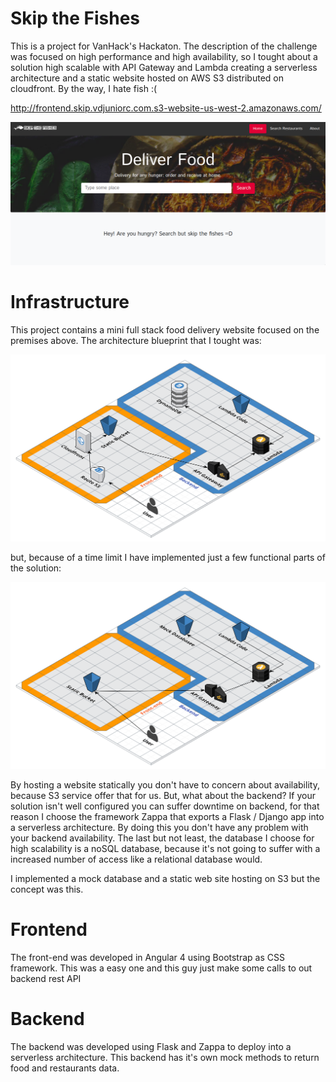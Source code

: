 # Skip the Fishes

This is a project for VanHack's Hackaton. The description of the challenge was focused on high performance and high availability, so I tought about a solution high scalable with API Gateway and Lambda creating a serverless architecture and a static website hosted on AWS S3 distributed on cloudfront. By the way, I hate fish :(

http://frontend.skip.vdjuniorc.com.s3-website-us-west-2.amazonaws.com/

![Skip the Fishes](home.png)

# Infrastructure

This project contains a mini full stack food delivery website focused on the premises above. The architecture blueprint that I tought was:

![AWS Infrastructure](infrastructure/infra.png)

but, because of a time limit I have implemented just a few functional parts of the solution:

![AWS Infrastructure Challenge](infrastructure/infra2.png)

By hosting a website statically you don't have to concern about availability, because S3 service offer that for us. But, what about the backend? If your solution isn't well configured you can suffer downtime on backend, for that reason I choose the framework Zappa that exports a Flask / Django app into a serverless architecture. By doing this you don't have any problem with your backend availability. The last but not least, the database I choose for high scalability is a noSQL database, because it's not going to suffer with a increased number of access like a relational database would.

I implemented a mock database and a static web site hosting on S3 but the concept was this.

# Frontend

The front-end was developed in Angular 4 using Bootstrap as CSS framework. This was a easy one and this guy just make some calls to out backend rest API

# Backend

The backend was developed using Flask and Zappa to deploy into a serverless architecture. This backend has it's own mock methods to return food and restaurants data.

